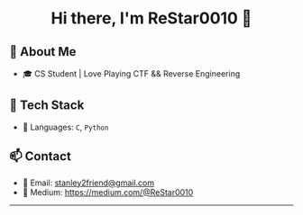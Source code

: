 <h1 align="center">Hi there, I'm ReStar0010 👋</h1>

## 🚀 About Me
- 🎓 CS Student | Love Playing CTF && Reverse Engineering 
 
## 🧰 Tech Stack
- 🔧 Languages: `C`, `Python`

## 📫 Contact

- 📧 Email: stanley2friend@gmail.com
- 📖 Medium: https://medium.com/@ReStar0010

---
